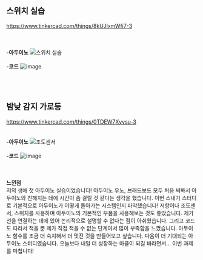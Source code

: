 스위치 실습
---
   
https://www.tinkercad.com/things/8kUJlxmWfi7-3         
<br><br>       
__-아두이노__
![스위치 실습](https://github.com/sejongsmarcle/2024_Spring_SMARCLE_Snaegi_Study/assets/162951669/831cdcfd-b554-4873-a1c9-50837bccdadb)
<br><br>
__-코드__
![image](https://github.com/sejongsmarcle/2024_Spring_SMARCLE_Snaegi_Study/assets/162951669/299d5631-1e7d-4372-8973-09f547b25de0)
<br><br><br><br>

밤낮 감지 가로등 
---
   
https://www.tinkercad.com/things/0TDEW7Xyvsu-3
<br><br>       
__-아두이노__
![조도센서](https://github.com/sejongsmarcle/2024_Spring_SMARCLE_Snaegi_Study/assets/162951669/a5f0c897-c94e-4b87-b036-9d1e67c145b1)
<br><br>
__-코드__
![image](https://github.com/sejongsmarcle/2024_Spring_SMARCLE_Snaegi_Study/assets/162951669/52b9fac6-ecfc-465b-ba5b-cea05319bc3b)
<br><br><br><br>
__느낀점__
<br>
저의 생애 첫 아두이노 실습이었습니다! 아두이노 우노, 브래드보드 모두 처음 써봐서 아두이노와 친해지는 데에 시간이 좀 걸릴 것 같다는 생각을 했습니다.
이번 스내기 스터디로 기본적으로 아두이노가 어떻게 돌아가는 시스템인지 파악했습니다! 저항이나 조도센서, 스위치를 사용하며 아두이노의 기본적인 부품을 사용해보는 것도 좋았습니다. 제가 선을 연결하는 데에 있어 논리적으로 설명할 수 없다는 점이 아쉬웠습니다. 그리고 코드도 따라서 적을 뿐 제가 직접 적을 수 없는 단계여서 많이 부족함을 느꼈습니다. 아두이노 함수를 조금 더 숙지해서 더 멋진 것을 만들어보고 싶습니다. 다음이 더 기대되는 아두이노 스터디였습니다. 오늘보다 내일 더 성장하는 마클이 되길 바라면서... 이번 과제를 마칩니다!
